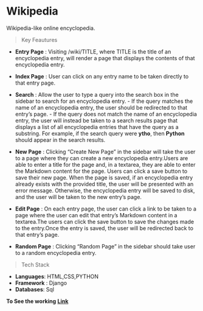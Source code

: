 # Wikipedia
Wikipedia-like online encyclopedia.

>Key Feautures

- **Entry Page** : Visiting /wiki/TITLE, where TITLE is the title of an encyclopedia entry, will render a page that displays the contents of that encyclopedia entry.

- **Index Page** : User can click on any entry name to be taken directly to that entry page.

- **Search** : Allow the user to type a query into the search box in the sidebar to search for an encyclopedia entry. 
              - If the query matches the name of an encyclopedia entry, the user should be redirected to that entry’s page. 
              - If the query does not match the name of an encyclopedia entry, the user will instead be taken to a search results page that displays                 a list of all encyclopedia entries that have the query as a substring. For example, if the search query were **ytho**, then                           **Python** should appear in the search results.

- **New Page** : Clicking “Create New Page” in the sidebar will take the user to a page where they can create a new encyclopedia entry.Users are able to enter a title for the page and, in a textarea, they are able to enter the Markdown content for the page. Users can click a save button to save their new page. When the page is saved, if an encyclopedia entry already exists with the provided title, the user will be presented with an error message. Otherwise, the encyclopedia entry will be saved to disk, and the user will be taken to the new entry’s page.

- **Edit Page** : On each entry page, the user can click a link to be taken to a page where the user can edit that entry’s Markdown content in a textarea.The users can click the save button to save the changes made to the entry.Once the entry is saved, the user will be redirected back to that entry’s page.

- **Random Page** : Clicking “Random Page” in the sidebar should take user to a random encyclopedia entry.

>Tech Stack
- **Languages**: HTML,CSS,PYTHON
- **Framework** : Django
- **Databases**: Sql

**To See the working** **[Link](https://youtu.be/0RFpRVDDdRk)**
